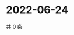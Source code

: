 # 2022-06-24

共 0 条

<!-- BEGIN WEIBO -->
<!-- 最后更新时间 Fri Jun 24 2022 14:06:45 GMT+0800 (China Standard Time) -->

<!-- END WEIBO -->

